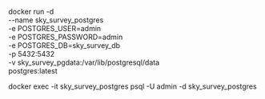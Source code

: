 docker run -d \
  --name sky_survey_postgres \
  -e POSTGRES_USER=admin \
  -e POSTGRES_PASSWORD=admin \
  -e POSTGRES_DB=sky_survey_db \
  -p 5432:5432 \
  -v sky_survey_pgdata:/var/lib/postgresql/data \
  postgres:latest


  docker exec -it sky_survey_postgres psql -U admin -d sky_survey_postgres
